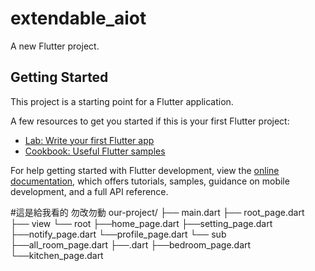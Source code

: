 # extendable_aiot

A new Flutter project.

## Getting Started

This project is a starting point for a Flutter application.

A few resources to get you started if this is your first Flutter project:

- [Lab: Write your first Flutter app](https://docs.flutter.dev/get-started/codelab)
- [Cookbook: Useful Flutter samples](https://docs.flutter.dev/cookbook)

For help getting started with Flutter development, view the
[online documentation](https://docs.flutter.dev/), which offers tutorials,
samples, guidance on mobile development, and a full API reference.

#這是給我看的 勿改勿動
our-project/
├── main.dart
├── root_page.dart
├── view
    └── root
        ├──home_page.dart
        ├──setting_page.dart
        ├──notify_page.dart
        └──profile_page.dart
    └── sub
        ├──all_room_page.dart
        ├──.dart
        ├──bedroom_page.dart
        └──kitchen_page.dart
